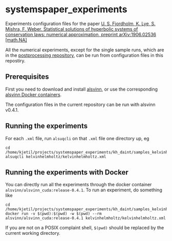 # systemspaper_experiments
Experiments configuration files for the paper  [U. S. Fjordholm, K. Lye, S. Mishra, F. Weber, Statistical solutions of hyperbolic systems of conservation laws: numerical approximation,  preprint arXiv:1906.02536 [math.NA]](http://arxiv.org/abs/1906.02536)

All the numerical experiments, except for the single sample runs, which are in the [postprocessing repository](https://github.com/kjetil-lye/statistical_systems_paper_experiments), can be run from configuration files in this repostiry.

## Prerequisites
First you need to download and install [alsvinn](https://alsvinn.github.io/alsvinn), or use the corresponding [alsvinn Docker containers](https://hub.docker.com/u/alsvinn).

The configuration files in the current repository can be run with alsvinn v0.4.1.

## Running the experiments

For each ```.xml``` file, run ```alsuqcli``` on that ```.xml``` file one directory up, eg

    cd /home/kjetil/projects/systemspaper_experiments/kh_daint/samples_kelvinhelmholtz_0.1_1024
    alsuqcli kelvinhelmholtz/kelvinhelmholtz.xml

## Running the experiments with Docker

You can directly run all the experiments through the docker container ```alsvinn/alsvinn_cuda:release-0.4.1```. To run an experiment, do something like

    cd /home/kjetil/projects/systemspaper_experiments/kh_daint/samples_kelvinhelmholtz_0.1_1024
    docker run -v $(pwd):$(pwd) -w $(pwd) --rm alsvinn/alsvinn_cuda:release-0.4.1 kelvinhelmholtz/kelvinhelmholtz.xml

If you are not on a POSIX complaint shell,  ```$(pwd)``` should be replaced by the current working directory.

